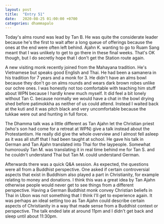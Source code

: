 ```yaml
---
layout: post
title:  "Entry 51"
date:   2020-08-25 01:00:00 +0700
categories: dhammapalo
---
```

Today's alms round was lead by Tan B. He was quite the considerate leader because he's the first to wait after a long queue of offerings because the ones at the end were often left behind. Ajahn K. wanting to go to Ruam Sang meant that I was unlikely to get to go there in these final weeks. That's OK though, but I do secretly hope that I don't get the Station route again.

A new visiting monk recently joined from the Mahayana tradition. He's Vietnamese but speaks good English and Thai. He had been a samanera in his tradition for 7 years and a monk for 3. He didn't have an alms bowl because they don't go on alms rounds and wears dark brown robes unlike our ochre ones. I was honestly not too comfortable with teaching him stuff about WPN because I hardly knew much myself. It did feel a bit lonely without Tan C. because normally we would have a chat in the bowl drying shed before patimokkha as neither of us could attend. Instead I waited back at the kuti and it was pitch black and very uncomfortable because the tukkae were out and hunting in full force.

The Dhamma talk was a little different as Tan Ajahn let the Christian priest (who's son had come for a retreat at WPN) give a talk instead about the Protestantism. He really did give the whole overview and I almost fell asleep as it was all stuff that I had been taught at school. He gave his talk in German and Tan Ajahn translated into Thai for the laypeople. Somewhat humorously Tan M. was translating it in real time behind me for Tan S. and he couldn't understand Thai but Tan M. could understand German.

Afterwards there was a quick Q&A session. As expected, the questions were all from a Buddhist perspective. One asked if certain controversial aspects that exist in Buddhism also played a part in Christianity, for example relating to money and donations. I think this was a great idea by Tan Ajahn otherwise people would never get to see things from a different perspective. Having a German Buddhist monk convey Christian beliefs in Thai in Ubon was not something that I think I'll get to experience again. It was perhaps an ideal setting too as Tan Ajahn could describe certain aspects of Christianity in a way that made sense from a Buddhist context or perspective. The talk ended late at around 11pm and I didn't get back and sleep until about 11:30pm.